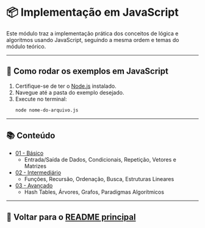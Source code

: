 # 📦 Implementação em JavaScript

Este módulo traz a implementação prática dos conceitos de lógica e algoritmos usando JavaScript, seguindo a mesma ordem e temas do módulo teórico.

---

## 🚀 Como rodar os exemplos em JavaScript

1. Certifique-se de ter o [Node.js](https://nodejs.org/) instalado.
2. Navegue até a pasta do exemplo desejado.
3. Execute no terminal:
   ```bash
   node nome-do-arquivo.js
   ```

---

## 📚 Conteúdo

- [01 - Básico](./01-basico/)
  - Entrada/Saída de Dados, Condicionais, Repetição, Vetores e Matrizes
- [02 - Intermediário](./02-intermediario/)
  - Funções, Recursão, Ordenação, Busca, Estruturas Lineares
- [03 - Avançado](./03-avancado/)
  - Hash Tables, Árvores, Grafos, Paradigmas Algorítmicos

---

## 🔗 Voltar para o [README principal](../README.md)
